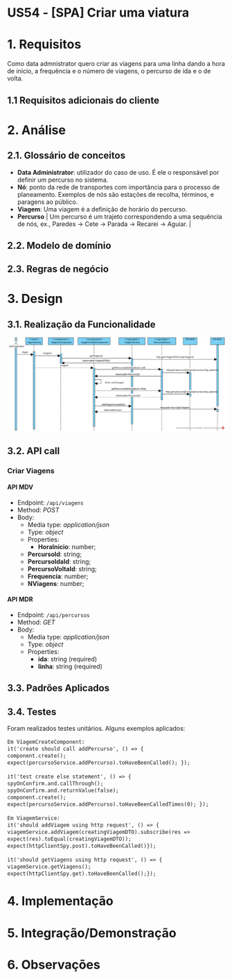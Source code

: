 **US54 - [SPA] Criar uma viatura**
=======================================

# 1. Requisitos

Como data admnistrator quero criar as viagens para uma linha dando a hora de início, a frequência e o número de viagens, o percurso de ida e o de volta.

## 1.1 Requisitos adicionais do cliente


# 2. Análise





## 2.1. Glossário de conceitos

* **Data Administrator**: utilizador do caso de uso. É ele o responsável por definir um percurso no sistema.
* **Nó**: ponto da rede de transportes com importância para o processo de planeamento. Exemplos de nós são estações de recolha, términos, e paragens ao público.
* **Viagem**: Uma viagem é a definição de horário do percurso.
* **Percurso** | Um percurso é um trajeto correspondendo a uma sequência de nós, ex., Paredes -> Cete -> Parada -> Recarei -> Aguiar. |

## 2.2. Modelo de domínio



## 2.3. Regras de negócio


# 3. Design

## 3.1. Realização da Funcionalidade

![Diagrama de Sequência - Criar Viagens](US54_SD.svg "Diagrama de Sequência - Criar Viagens")

## 3.2. API call

### Criar Viagens

#### API MDV
* Endpoint:	`/api/viagens`
* Method: *POST*
* Body:
	* Media type: *application/json*
	* Type: *object*
	* Properties:
		* **HoraInicio**: number;
    * **PercursoId**: string;
    * **PercursoIdaId**: string;
    * **PercursoVoltaId**: string;
    * **Frequencia**: number;
    * **NViagens**: number;


#### API MDR
* Endpoint:	`/api/percursos`
* Method: *GET*
* Body:
	* Media type: *application/json*
	* Type: *object*
	* Properties:
		* **ida**: string (required)
		* **linha**: string (required)
	

## 3.3. Padrões Aplicados


## 3.4. Testes
Foram realizados testes unitários. Alguns exemplos aplicados:

	Em ViagemCreateComponent:
	it('create should call addPercurso', () => {
    component.create();
    expect(percursoService.addPercurso).toHaveBeenCalled(); }); 
		
	it('test create else statement', () => {
	spyOnConfirm.and.callThrough();
    spyOnConfirm.and.returnValue(false);
    component.create();
    expect(percursoService.addPercurso).toHaveBeenCalledTimes(0); });

	Em ViagemService:
	it('should addViagem using http request', () => {
    viagemService.addViagem(creatingViagemDTO).subscribe(res => expect(res).toEqual(creatingViagemDTO));
    expect(httpClientSpy.post).toHaveBeenCalled()});

	it('should getViagens using http request', () => {
    viagemService.getViagens();
    expect(httpClientSpy.get).toHaveBeenCalled();});


# 4. Implementação


# 5. Integração/Demonstração



# 6. Observações
